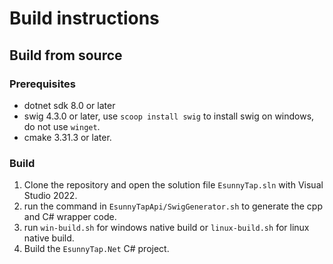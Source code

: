 # Build instructions


## Build from source

### Prerequisites

- dotnet sdk 8.0 or later
- swig 4.3.0 or later, use `scoop install swig` to install swig on windows, do not use `winget`.
- cmake 3.31.3 or later.

### Build

1. Clone the repository and open the solution file `EsunnyTap.sln` with Visual Studio 2022.
2. run the command in `EsunnyTapApi/SwigGenerator.sh` to generate the cpp and C# wrapper code.
3. run `win-build.sh` for windows native build or `linux-build.sh` for linux native build.
4. Build the `EsunnyTap.Net` C# project.